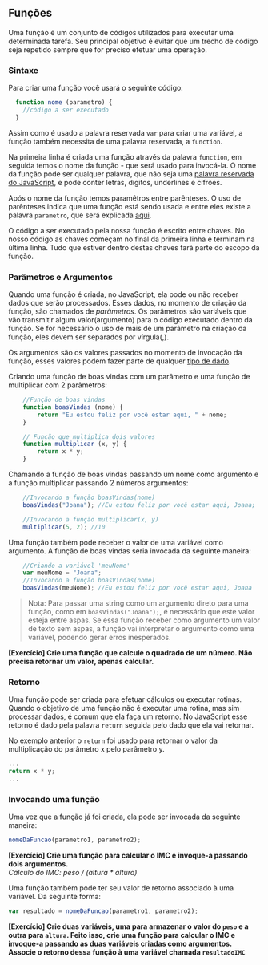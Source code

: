 ## Funções

Uma função é um conjunto de códigos utilizados para executar uma determinada tarefa. Seu principal objetivo é evitar que um trecho de código seja repetido sempre que for preciso efetuar uma operação.

### Sintaxe

Para criar uma função você usará o seguinte código:
```js
  function nome (parametro) {
    //código a ser executado
  }
```

Assim como é usado a palavra reservada `var` para criar uma variável, a função também necessita de uma palavra reservada, a `function`.

Na primeira linha é criada uma função através da palavra `function`, em seguida temos o nome da função - que será usado para invocá-la. O nome da função pode ser qualquer palavra, que não seja uma [palavra reservada do JavaScript](https://developer.mozilla.org/en-US/docs/Web/JavaScript/Reference/Lexical_grammar#Keywords), e pode conter letras, dígitos, underlines e cifrões.

Após o nome da função temos paramêtros entre parênteses. O uso de parênteses indica que uma função está sendo usada e entre eles existe a palavra `parametro`, que será explicada [aqui](#parâmetros-e-argumentos).

O código a ser executado pela nossa função é escrito entre chaves. No nosso código as chaves começam no final da primeira linha e terminam na última linha. Tudo que estiver dentro destas chaves fará parte do escopo da função.

### Parâmetros e Argumentos

Quando uma função é criada, no JavaScript, ela pode ou não receber dados que serão processados. Esses dados, no momento de criação da função, são chamados de _parâmetros_. Os parâmetros são variáveis que vão transmitir algum valor(argumento) para o código executado dentro da função. Se for necessário o uso de mais de um parâmetro na criação da função, eles devem ser separados por vírgula(,).

Os argumentos são os valores passados no momento de invocação da função, esses valores podem fazer parte de qualquer [tipo de dado](https://developer.mozilla.org/pt-BR/docs/Web/JavaScript/Guide/Values,_variables,_and_literals#Valores).

Criando uma função de boas vindas com um parâmetro e uma função de multiplicar com 2 parâmetros:

```js
	//Função de boas vindas
	function boasVindas (nome) {
		return "Eu estou feliz por você estar aqui, " + nome;
	}

	// Função que multiplica dois valores
	function multiplicar (x, y) {
		return x * y;
	}
```

Chamando a função de boas vindas passando um nome como argumento e a função multiplicar passando 2 números argumentos:

```js
	//Invocando a função boasVindas(nome)
	boasVindas("Joana"); //Eu estou feliz por você estar aqui, Joana;

	//Invocando a função multiplicar(x, y)
	multiplicar(5, 2); //10
```

Uma função também pode receber o valor de uma variável como argumento. A função de boas vindas seria invocada da seguinte maneira:

```js
	//Criando a variável 'meuNome'
	var meuNome = "Joana";
	//Invocando a função boasVindas(nome)
	boasVindas(meuNome); //Eu estou feliz por você estar aqui, Joana
```

> Nota: Para passar uma string como um argumento direto para uma função, como em `boasVindas("Joana");`, é necessário que este valor esteja entre aspas. Se essa função receber como argumento um valor de texto sem aspas, a função vai interpretar o argumento como uma variável, podendo gerar erros inesperados.

**[Exercício] Crie uma função que calcule o quadrado de um número. Não precisa retornar um valor, apenas calcular.**

### Retorno

Uma função pode ser criada para efetuar cálculos ou executar rotinas. Quando o objetivo de uma função não é executar uma rotina, mas sim processar dados, é comum que ela faça um retorno. No JavaScript esse retorno é dado pela palavra `return` seguida pelo dado que ela vai retornar.

No exemplo anterior o `return` foi usado para retornar o valor da multiplicação do parâmetro x pelo parâmetro y.

```js
...
return x * y;
...
```

### Invocando uma função

Uma vez que a função já foi criada, ela pode ser invocada da seguinte maneira:

```js
nomeDaFuncao(parametro1, parametro2);
```

**[Exercício] Crie uma função para calcular o IMC e invoque-a passando dois argumentos.**
<br>
_Cálculo do IMC: peso / (altura * altura)_

Uma função também pode ter seu valor de retorno associado à uma variável. Da seguinte forma:

```js
var resultado = nomeDaFuncao(parametro1, parametro2);
```

**[Exercício] Crie duas variáveis, uma para armazenar o valor do `peso` e a outra para `altura`. Feito isso, crie uma função para calcular o IMC e invoque-a passando as duas variáveis criadas como argumentos. Associe o retorno dessa função à uma variável chamada `resultadoIMC`**
